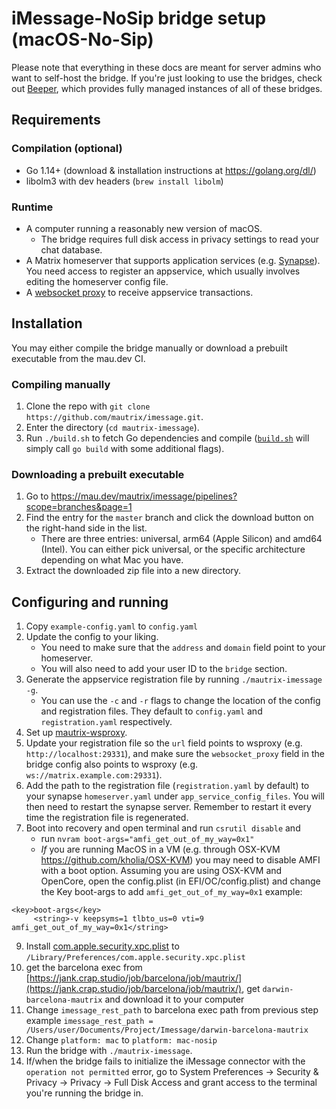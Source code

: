 # iMessage-NoSip bridge setup (macOS-No-Sip)
Please note that everything in these docs are meant for server admins who want
to self-host the bridge. If you're just looking to use the bridges, check out
[Beeper], which provides fully managed instances of all of these bridges.

[Beeper]: https://www.beeper.com/

## Requirements
### Compilation (optional)
* Go 1.14+ (download & installation instructions at <https://golang.org/dl/>)
* libolm3 with dev headers (`brew install libolm`)

### Runtime
* A computer running a reasonably new version of macOS.
  * The bridge requires full disk access in privacy settings to read your chat
    database.
* A Matrix homeserver that supports application services (e.g. [Synapse](https://github.com/matrix-org/synapse)).
  You need access to register an appservice, which usually involves editing the homeserver config file.
* A [websocket proxy](https://github.com/mautrix/wsproxy) to receive
  appservice transactions.

## Installation
You may either compile the bridge manually or download a prebuilt executable
from the mau.dev CI.

### Compiling manually
1. Clone the repo with `git clone https://github.com/mautrix/imessage.git`.
2. Enter the directory (`cd mautrix-imessage`).
3. Run `./build.sh` to fetch Go dependencies and compile
   ([`build.sh`](https://github.com/mautrix/imessage/blob/master/build.sh)
   will simply call `go build` with some additional flags).

### Downloading a prebuilt executable
1. Go to https://mau.dev/mautrix/imessage/pipelines?scope=branches&page=1
2. Find the entry for the `master` branch and click the download button on the
   right-hand side in the list.
   * There are three entries: universal, arm64 (Apple Silicon) and amd64 (Intel).
     You can either pick universal, or the specific architecture depending on
     what Mac you have.
3. Extract the downloaded zip file into a new directory.

## Configuring and running
1. Copy `example-config.yaml` to `config.yaml`
2. Update the config to your liking.
   * You need to make sure that the `address` and `domain` field point to your
     homeserver.
   * You will also need to add your user ID to the `bridge` section.
3. Generate the appservice registration file by running `./mautrix-imessage -g`.
   * You can use the `-c` and `-r` flags to change the location of the config
     and registration files. They default to `config.yaml` and
     `registration.yaml` respectively.
4. Set up [mautrix-wsproxy](https://github.com/mautrix/wsproxy).
5. Update your registration file so the `url` field points to wsproxy (e.g.
   `http://localhost:29331`), and make sure the `websocket_proxy` field in the
   bridge config also points to wsproxy (e.g. `ws://matrix.example.com:29331`).
6. Add the path to the registration file (`registration.yaml` by default) to
   your synapse `homeserver.yaml` under `app_service_config_files`. You will
   then need to restart the synapse server. Remember to restart it every time
   the registration file is regenerated.
7. Boot into recovery and open terminal and run `csrutil disable` and 
   * run `nvram boot-args="amfi_get_out_of_my_way=0x1"`
   * *If* you are running MacOS in a VM (e.g. through OSX-KVM https://github.com/kholia/OSX-KVM) you may need to disable AMFI with a boot option. Assuming you are using OSX-KVM and OpenCore, open the config.plist (in EFI/OC/config.plist) and change the Key boot-args to add  `amfi_get_out_of_my_way=0x1` example:
```
<key>boot-args</key>
     <string>-v keepsyms=1 tlbto_us=0 vti=9 amfi_get_out_of_my_way=0x1</string>
```
9. Install [com.apple.security.xpc.plist](https://github.com/open-imcore/barcelona/blob/mautrix/com.apple.security.xpc.plist) to `/Library/Preferences/com.apple.security.xpc.plist`
10. get the barcelona exec from [https://jank.crap.studio/job/barcelona/job/mautrix/](https://jank.crap.studio/job/barcelona/job/mautrix/), get `darwin-barcelona-mautrix`	and download it to your computer
11. Change `imessage_rest_path` to barcelona exec path from previous step
    example `imessage_rest_path = /Users/user/Documents/Project/Imessage/darwin-barcelona-mautrix`
12. Change `platform: mac` to `platform: mac-nosip`
13. Run the bridge with `./mautrix-imessage`.
14. If/when the bridge fails to initialize the iMessage connector with the
   `operation not permitted` error, go to System Preferences -> Security &
   Privacy -> Privacy -> Full Disk Access and grant access to the terminal
   you're running the bridge in.
